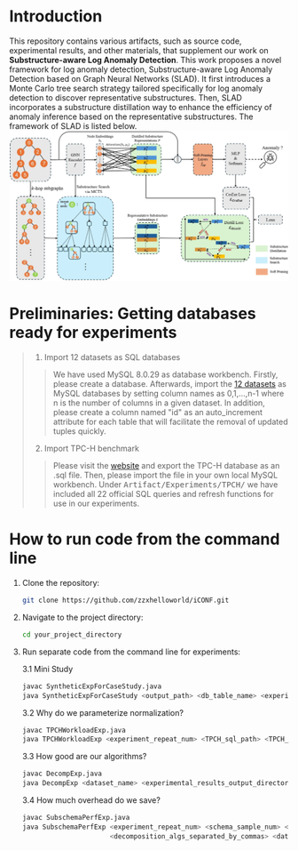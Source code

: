 # Introduction
This repository contains various artifacts, such as source code, experimental results, and other materials, that supplement our work on **Substructure-aware Log Anomaly Detection**. This work proposes a novel framework for log anomaly detection, Substructure-aware Log Anomaly Detection based on Graph Neural Networks (SLAD). It first introduces a Monte Carlo tree search strategy tailored specifically for log anomaly detection to discover representative substructures. Then, SLAD incorporates a substructure distillation way to enhance the efficiency of anomaly inference based on the representative substructures. The framework of SLAD is listed below.
![SLAD framework diagram](https://github.com/zzxhelloworld/SLAD/blob/main/Artifact/slad-framework.png)
# Preliminaries: Getting databases ready for experiments
> 1. Import 12 datasets as SQL databases
>> We have used MySQL 8.0.29 as database workbench. Firstly, please create a database. Afterwards, import the [12 datasets](https://hpi.de/naumann/projects/repeatability/data-profiling/fds.html) as MySQL databases by setting column names as 0,1,...,n-1 where n is the number of columns in a given dataset. In addition, please create a column named "id" as an auto_increment attribute for each table that will facilitate the removal of updated tuples quickly.
> 2. Import TPC-H benchmark
>> Please visit the [website](https://relational.fit.cvut.cz/dataset/TPCH) and export the TPC-H database as an .sql file. Then, please import the file in your own local MySQL workbench. Under <kbd>Artifact/Experiments/TPCH/</kbd> we have included all 22 official SQL queries and refresh functions for use in our experiments.
# How to run code from the command line
1. Clone the repository:
   ```bash
   git clone https://github.com/zzxhelloworld/iCONF.git
   ```
2. Navigate to the project directory:
   ```bash
   cd your_project_directory
   ```
3. Run separate code from the command line for experiments:
   
   3.1 Mini Study
   ```bash
   javac SyntheticExpForCaseStudy.java
   java SyntheticExpForCaseStudy <output_path> <db_table_name> <experiment_repeat_num> <synthetic_dataset_num> <insert_num>
   ```
   3.2 Why do we parameterize normalization?
   ```bash
   javac TPCHWorkloadExp.java
   java TPCHWorkloadExp <experiment_repeat_num> <TPCH_sql_path> <TPCH_schema_output_path> <experimental_result_output_path>
   ```
   3.3 How good are our algorithms?
   ```bash
   javac DecompExp.java
   java DecompExp <dataset_name> <experimental_results_output_directory>
   ```
   3.4 How much overhead do we save?
   ```bash
   javac SubschemaPerfExp.java
   java SubschemaPerfExp <experiment_repeat_num> <schema_sample_num> <experimental_results_output_path>
                         <decomposition_algs_separated_by_commas> <dataset_name> <experimental_results_output_directory>
   ```

   

